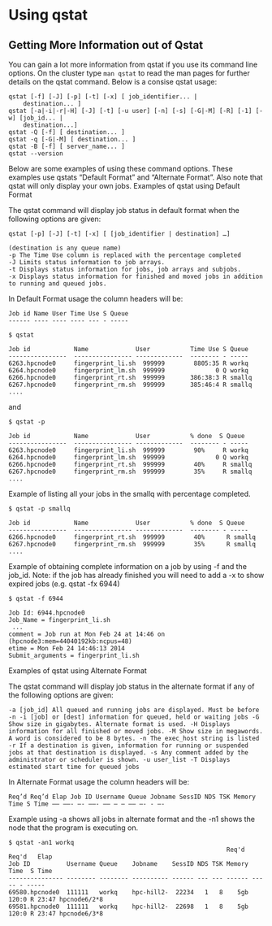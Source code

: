 Using qstat
=============================================

Getting More Information out of Qstat
-------------------------------------------------------------------------------------------------

You can gain a lot more information from qstat if you use its command line options. On the cluster type `man qstat` to read the man pages for further details on the qstat command. Below is a consise qstat usage:

```
qstat [-f] [-J] [-p] [-t] [-x] [ job_identifier... | 
    destination... ]
qstat [-a|-i|-r|-H] [-J] [-t] [-u user] [-n] [-s] [-G|-M] [-R] [-1] [-w] [job_id... | 
    destination...]
qstat -Q [-f] [ destination... ]
qstat -q [-G|-M] [ destination... ]
qstat -B [-f] [ server_name... ]
qstat --version
``` 

Below are some examples of using these command options. These examples use qstats “Default Format” and “Alternate Format”. Also note that qstat will only display your own jobs. Examples of qstat using Default Format

The qstat command will display job status in default format when the following options are given:

```
qstat [-p] [-J] [-t] [-x] [ [job_identifier | destination] …]

(destination is any queue name)
-p The Time Use column is replaced with the percentage completed
-J Limits status information to job arrays.
-t Displays status information for jobs, job arrays and subjobs.
-x Displays status information for finished and moved jobs in addition to running and queued jobs.
``` 

In Default Format usage the column headers will be:

```
Job id Name User Time Use S Queue
------ ---- ---- ---- --- - -----

$ qstat

Job id            Name             User           Time Use S Queue
----------------  ---------------- -------------  -------- - -----
6263.hpcnode0     fingerprint_li.sh  999999        8805:35 R workq           
6264.hpcnode0     fingerprint_lm.sh  999999              0 Q workq           
6266.hpcnode0     fingerprint_rt.sh  999999       386:38:3 R smallq          
6267.hpcnode0     fingerprint_rm.sh  999999       385:46:4 R smallq          
....
``` 

and

```
$ qstat -p

Job id            Name             User           % done  S Queue
----------------  ---------------- -------------  -------- - -----
6263.hpcnode0     fingerprint_li.sh  999999        90%     R workq           
6264.hpcnode0     fingerprint_lm.sh  999999              0 Q workq           
6266.hpcnode0     fingerprint_rt.sh  999999        40%     R smallq          
6267.hpcnode0     fingerprint_rm.sh  999999        35%     R smallq          
....
``` 

Example of listing all your jobs in the smallq with percentage completed.

```
$ qstat -p smallq

Job id            Name             User           % done  S Queue
----------------  ---------------- -------------  -------- - -----
6266.hpcnode0     fingerprint_rt.sh  999999        40%      R smallq          
6267.hpcnode0     fingerprint_rm.sh  999999        35%      R smallq          
....
``` 

Example of obtaining complete information on a job by using -f and the job_id. Note: if the job has already finished you will need to add a -x to show expired jobs (e.g. qstat -fx 6944)

```
$ qstat -f 6944

Job Id: 6944.hpcnode0
Job_Name = fingerprint_li.sh
 ...
comment = Job run at Mon Feb 24 at 14:46 on (hpcnode3:mem=44040192kb:ncpus=48)
etime = Mon Feb 24 14:46:13 2014
Submit_arguments = fingerprint_li.sh
``` 

Examples of qstat using Alternate Format

The qstat command will display job status in the alternate format if any of the following options are given:

`-a [job_id] All queued and running jobs are displayed. Must be before -n
-i [job] or [dest] information for queued, held or waiting jobs
-G Show size in gigabytes. Alternate format is used.
-H Displays information for all finished or moved jobs.
-M Show size in megawords. A word is considered to be 8 bytes.
-n The exec_host string is listed
-r If a destination is given, information for running or suspended jobs at that destination is displayed.
-s Any comment added by the administrator or scheduler is shown.
-u user_list
-T Displays estimated start time for queued jobs` 

In Alternate Format usage the column headers will be:

`Req’d Req’d Elap
Job ID Username Queue Jobname SessID NDS TSK Memory Time S Time
—— ——- —- ——- —— — — —— —- - —-` 

Example using -a shows all jobs in alternate format and the -n1 shows the node that the program is executing on.

```
$ qstat -an1 workq
                                                            Req'd  Req'd   Elap
Job ID          Username Queue    Jobname    SessID NDS TSK Memory Time  S Time
--------------- -------- -------- ---------- ------ --- --- ------ ----- - -----
69580.hpcnode0  111111   workq    hpc-hill2-  22234   1   8    5gb 120:0 R 23:47 hpcnode6/2*8
69581.hpcnode0  111111   workq    hpc-hill2-  22698   1   8    5gb 120:0 R 23:47 hpcnode6/3*8
```
